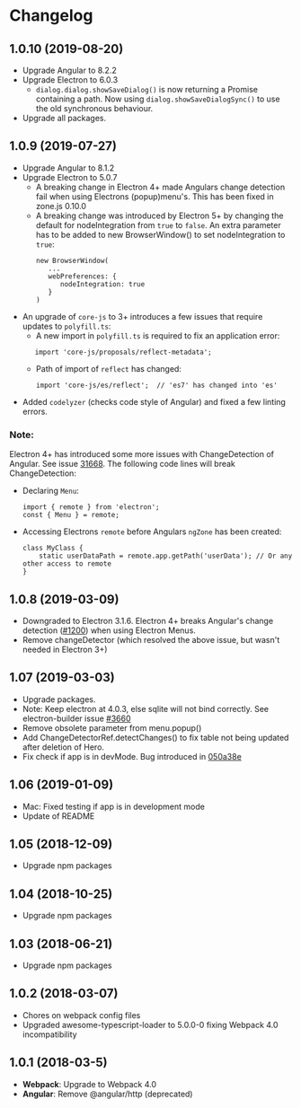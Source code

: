 # Changelog

## 1.0.10 (2019-08-20)
- Upgrade Angular to 8.2.2
- Upgrade Electron to 6.0.3
  - `dialog.dialog.showSaveDialog()` is now returning a Promise containing a path. Now using `dialog.showSaveDialogSync()` to use the old synchronous behaviour.
- Upgrade all packages.

## 1.0.9 (2019-07-27)
- Upgrade Angular to 8.1.2
- Upgrade Electron to 5.0.7
  - A breaking change in Electron 4+ made Angulars change detection fail when using Electrons (popup)menu's. This has been fixed in zone.js 0.10.0
  - A breaking change was introduced by Electron 5+ by changing the default for nodeIntegration from `true` to `false`. An extra parameter has to be added to new BrowserWindow() to set nodeIntegration to `true`:
      ```
      new BrowserWindow(
         ...
         webPreferences: {
	        nodeIntegration: true
         }
      )
      ```
- An upgrade of `core-js` to 3+ introduces a few issues that require updates to `polyfill.ts`:
   - A new import in `polyfill.ts` is required to fix an application error:
   ```
      import 'core-js/proposals/reflect-metadata';
   ```
   - Path of import of `reflect` has changed:
      ```
      import 'core-js/es/reflect';  // 'es7' has changed into 'es'
      ```
- Added `codelyzer` (checks code style of Angular) and fixed a few linting errors.

### Note:
Electron 4+ has introduced some more issues with ChangeDetection of Angular. See issue [31668](https://github.com/angular/angular/issues/31668). The following code lines will break ChangeDetection:
- Declaring `Menu`:
   ```
   import { remote } from 'electron';
   const { Menu } = remote;
   ```
- Accessing Electrons `remote` before Angulars `ngZone` has been created:
   ```
   class MyClass {
       static userDataPath = remote.app.getPath('userData'); // Or any other access to remote
   }
   ```


## 1.0.8 (2019-03-09)
- Downgraded to Electron 3.1.6. Electron 4+ breaks Angular's change detection ([#1200](https://github.com/angular/zone.js/issues/1200)) when using Electron Menus.
- Remove changeDetector (which resolved the above issue, but wasn't needed in Electron 3+)

## 1.07 (2019-03-03)
- Upgrade packages.
- Note: Keep electron at 4.0.3, else sqlite will not bind correctly. See electron-builder issue [#3660](https://github.com/electron-userland/electron-builder/issues/3660)
- Remove obsolete parameter from menu.popup()
- Add ChangeDetectorRef.detectChanges() to fix table not being updated after deletion of Hero.
- Fix check if app is in devMode. Bug introduced in [050a38e](https://github.com/pamtbaau/electron-angular-sqlite-bootstrap-webpack/commit/050a38eaf30c429cd45957336a497fed5570111d)

## 1.06 (2019-01-09)
- Mac: Fixed testing if app is in development mode
- Update of README

## 1.05 (2018-12-09)
- Upgrade npm packages

## 1.04 (2018-10-25)
- Upgrade npm packages

## 1.03 (2018-06-21)
- Upgrade npm packages

## 1.0.2 (2018-03-07)
- Chores on webpack config files
- Upgraded awesome-typescript-loader to 5.0.0-0 fixing Webpack 4.0 incompatibility

## 1.0.1 (2018-03-5)
- **Webpack**: Upgrade to Webpack 4.0
- **Angular**: Remove @angular/http (deprecated)

